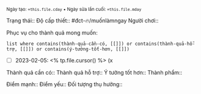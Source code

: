 <sub>Ngày tạo: `=this.file.cday` •  Ngày sửa lần cuối: `=this.file.mday`</sub>

Trạng thái::
Độ cấp thiết:: #đct-🔥/muốnlàmngay
Người chơi::

Phục vụ cho thành quả mong muốn:
```dataview
list where contains(thành-quả-cần-có, [[]]) or contains(thành-quả-hỗ-trợ, [[]]) or contains(ý-tưởng-tốt-hơn, [[]]) 
```

- [ ] 2023-02-05: <% tp.file.cursor() %> (x

Thành quả cần có::
Thành quả hỗ trợ::
Ý tưởng tốt hơn::
Thành phẩm::

Điểm mạnh::
Điểm yếu::
Đối tượng thụ hưởng::

